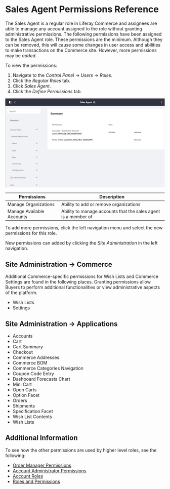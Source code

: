 # Sales Agent Permissions Reference

The Sales Agent is a regular role in Liferay Commerce and assignees are able to manage any account assigned to the role without granting administrative permissions. The following permissions have been assigned to the Sales Agent role. These permissions are the minimum. Although they can be removed, this will cause some changes in user access and abilities to make transactions on the Commerce site. However, more permissions may be _added_.

To view the permissions:

1. Navigate to the _Control Panel_ → _Users_ → _Roles_.
1. Click the _Regular Roles_ tab.
1. Click _Sales Agent_.
1. Click the _Define Permissions_ tab.

![Sales agent permissions](./sales-agent-permissions-reference/images/01.png)

| Permissions | Description |
| --- | --- |
| Manage Organizations | Ability to add or remove organizations |
| Manage Available Accounts | Ability to manage accounts that the sales agent is a member of |

To add more permissions, click the left navigation menu and select the new permissions for this role.

New permissions can added by clicking the _Site Administration_ in the left navigation.

## Site Administration → Commerce

Additional Commerce-specific permissions for Wish Lists and Commerce Settings are found in the following places. Granting permissions allow Buyers to perform additional functionalities or view administrative aspects of the platform.

* Wish Lists
* Settings

## Site Administration → Applications

* Accounts
* Cart
* Cart Summary
* Checkout
* Commerce Addresses
* Commerce BOM
* Commerce Categories Navigation
* Coupon Code Entry
* Dashboard Forecasts Chart
* Mini Cart
* Open Carts
* Option Facet
* Orders
* Shipments
* Specification Facet
* Wish List Contents
* Wish Lists

## Additional Information

To see how the other permissions are used by higher level roles, see the following:

* [Order Manager Permissions](./order-manager-permissions-reference.md)
* [Account Administrator Permissions](./account-administrator-permissions-reference.md)
* [Account Roles](./account-roles.md)
* [Roles and Permissions](https://help.liferay.com/hc/articles/360017895212-Roles-and-Permissions)
